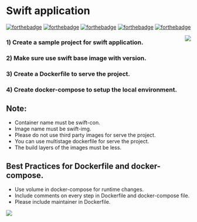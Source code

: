 # Swift application

[![forthebadge](https://forthebadge.com/images/badges/built-with-love.svg)](https://forthebadge.com)
[![forthebadge](https://forthebadge.com/images/badges/0-percent-optimized.svg)](https://forthebadge.com)
[![forthebadge](https://forthebadge.com/images/badges/powered-by-coffee.svg)](https://forthebadge.com)
[![forthebadge](https://forthebadge.com/images/badges/powered-by-responsibility.svg)](https://forthebadge.com)
[![forthebadge](https://forthebadge.com/images/badges/built-by-developers.svg)](https://forthebadge.com)

<img align='right' src="https://miro.medium.com/max/624/1*hWVuG63ZyXU7o8idgUHW5g.gif">

### 1) Create a sample project for swift application.
### 2) Make sure use swift base image with version.
### 3) Create a Dockerfile to serve the project.
### 4) Create docker-compose to setup the local environment.

## Note:
* Container name must be swift-con.
* Image name must be swift-img.
* Please do not use third party images for serve the project.
* You can use multistage dockerfile for serve the project.
* The build layers of the images must be less.


## Best Practices for Dockerfile and docker-compose.
* Use volume in docker-compose for runtime changes.
* Include comments on every step in Dockerfile and docker-compose file.
* Please include maintainer in Dockerfile.

<img align='center' src="https://miro.medium.com/max/700/1*4IWsNF0FGF9zhMuipgN5Tw.jpeg">